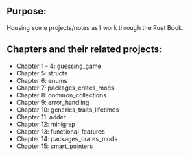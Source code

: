 ## Purpose:
Housing some projects/notes as I work through the Rust Book.

## Chapters and their related projects:
- Chapter 1 - 4: guessing_game
- Chapter 5: structs
- Chapter 6: enums
- Chapter 7: packages_crates_mods
- Chapter 8: common_collections
- Chapter 9: error_handling
- Chapter 10: generics_traits_lifetimes
- Chapter 11: adder
- Chapter 12: minigrep
- Chapter 13: functional_features
- Chapter 14: packages_crates_mods
- Chapter 15: smart_pointers

